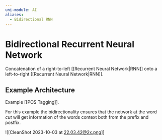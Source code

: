```yaml
---
uni-module: AI
aliases:
  - Bidirectional RNN
---
```

# Bidirectional Recurrent Neural Network

Concatenation of a right-to-left [[Recurrent Neural Network|RNN]] onto a left-to-right [[Recurrent Neural Network|RNN]].

## Example Architecture

Example [[POS Tagging]].

For this example the bidirectionality ensures that the network at the word *cut* will get information of the words context both from the prefix and postfix. 

![[CleanShot 2023-10-03 at 22.03.42@2x.png]]